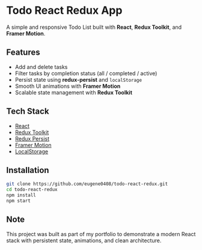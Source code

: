 # Todo React Redux App

A simple and responsive Todo List built with **React**, **Redux Toolkit**, and **Framer Motion**.

## Features

- Add and delete tasks
- Filter tasks by completion status (all / completed / active)
- Persist state using **redux-persist** and `localStorage`
- Smooth UI animations with **Framer Motion**
- Scalable state management with **Redux Toolkit**

## Tech Stack

- [React](https://reactjs.org/)
- [Redux Toolkit](https://redux-toolkit.js.org/)
- [Redux Persist](https://github.com/rt2zz/redux-persist)
- [Framer Motion](https://www.framer.com/motion/)
- [LocalStorage](https://developer.mozilla.org/en-US/docs/Web/API/Window/localStorage)

## Installation

```bash
git clone https://github.com/eugene0408/todo-react-redux.git
cd todo-react-redux
npm install
npm start
```

## Note

This project was built as part of my portfolio to demonstrate a modern React stack with persistent state, animations, and clean architecture.
